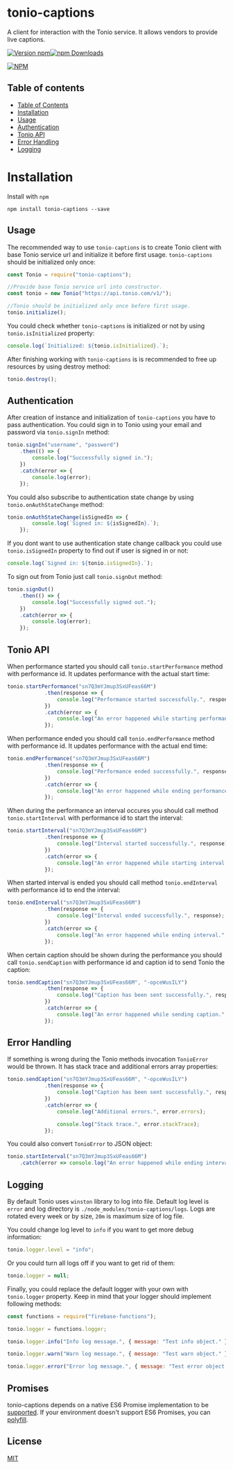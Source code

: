 # tonio-captions

A client for interaction with the Tonio service. It allows vendors to provide live captions.

[![Version npm](https://img.shields.io/npm/v/tonio-captions.svg?style=flat-square)](https://www.npmjs.com/package/tonio-captions)[![npm Downloads](https://img.shields.io/npm/dm/tonio-captions.svg?style=flat-square)](https://npmcharts.com/compare/tonio-captions?minimal=true)

[![NPM](https://nodei.co/npm/tonio-captions.png?downloads=true&downloadRank=true)](https://nodei.co/npm/tonio-captions/)

## Table of contents

* [Table of Contents](#table-of-contents)
* [Installation](#installation)
* [Usage](#usage)
* [Authentication](#authentication)
* [Tonio API](#tonio-api)
* [Error Handling](#error-handling)
* [Logging](#logging)

# Installation

Install with `npm`

```
npm install tonio-captions --save
```

## Usage

The recommended way to use `tonio-captions` is to create Tonio client
with base Tonio service url and initialize it before first usage.
`tonio-captions` should be initialized only once:

``` js
const Tonio = require("tonio-captions");

//Provide base Tonio service url into constructor.
const tonio = new Tonio("https://api.tonio.com/v1/");

//Tonio should be initialized only once before first usage.
tonio.initialize();
```

You could check whether `tonio-captions` is initialized or not
by using `tonio.isInitialized` property:

``` js
console.log(`Initialized: ${tonio.isInitialized}.`);
```

After finishing working with `tonio-captions` is is recommended to free up
resources by using destroy method:

``` js
tonio.destroy();
```

## Authentication

After creation of instance and initialization of `tonio-captions`
you have to pass authentication. You could sign in to Tonio using 
your email and password via `tonio.signIn` method:

``` js
tonio.signIn("username", "password")
    .then(() => {
        console.log("Successfully signed in.");
    })
    .catch(error => {
        console.log(error);
    });
```

You could also subscribe to authentication state change 
by using `tonio.onAuthStateChange` method:

``` js
tonio.onAuthStateChange(isSignedIn => {
        console.log(`Signed in: ${isSignedIn}.`);
    });
```

If you dont want to use authentication state change callback
you could use `tonio.isSignedIn` property to find out if user
is signed in or not:

``` js
console.log(`Signed in: ${tonio.isSignedIn}.`);
```

To sign out from Tonio just call `tonio.signOut` method:

``` js
tonio.signOut()
    .then(() => {
        console.log("Successfully signed out.");
    })
    .catch(error => {
        console.log(error);
    });
```
## Tonio API

When performance started you should call `tonio.startPerformance`
method with performance id. It updates performance with the actual start time:

``` js
tonio.startPerformance("sn7Q3mYJmup3SxUFeas66M")
            .then(response => {
                console.log("Performance started successfully.", response);
            })
            .catch(error => {
                console.log("An error happened while starting performance.", error);
            });
```
When performance ended you should call `tonio.endPerformance`
method with performance id. It updates performance with the actual end time:

``` js
tonio.endPerformance("sn7Q3mYJmup3SxUFeas66M")
            .then(response => {
                console.log("Performance ended successfully.", response);
            })
            .catch(error => {
                console.log("An error happened while ending performance.", error);
            });
```
When during the performance an interval occures you should call
method `tonio.startInterval` with performance id to start the interval:

``` js
tonio.startInterval("sn7Q3mYJmup3SxUFeas66M")
            .then(response => {
                console.log("Interval started successfully.", response);
            })
            .catch(error => {
                console.log("An error happened while starting interval.", error);
            });
```

When started interval is ended you should call method
`tonio.endInterval` with performance id to end the interval:

``` js
tonio.endInterval("sn7Q3mYJmup3SxUFeas66M")
            .then(response => {
                console.log("Interval ended successfully.", response);
            })
            .catch(error => {
                console.log("An error happened while ending interval.", error);
            });
```

When certain caption should be shown during the performance
you should call `tonio.sendCaption` with performance id and 
caption id to send Tonio the caption:

``` js
tonio.sendCaption("sn7Q3mYJmup3SxUFeas66M", "-opceWusILY")
            .then(response => {
                console.log("Caption has been sent successfully.", response);
            })
            .catch(error => {
                console.log("An error happened while sending caption.", error);
            }); 
```
## Error Handling

If something is wrong during the Tonio methods invocation
`TonioError` would be thrown. It has stack trace and
additional errors array properties:

``` js
tonio.sendCaption("sn7Q3mYJmup3SxUFeas66M", "-opceWusILY")
            .then(response => {
                console.log("Caption has been sent successfully.", response);
            })
            .catch(error => {
                console.log("Additional errors.", error.errors);

                console.log("Stack trace.", error.stackTrace);
            }); 
```

You could also convert `TonioError` to JSON object:

``` js
tonio.startInterval("sn7Q3mYJmup3SxUFeas66M")
    .catch(error => console.log("An error happened while ending interval.", error.toObject()));
```

## Logging

By default Tonio uses `winston` library to log into file.
Default log level is `error` and log directory is `./node_modules/tonio-captions/logs`.
Logs are rotated every week or by size, `20m` is maximum size of log file.

You could change log level to `info` if you want to get more debug information:

``` js
tonio.logger.level = "info";
```

Or you could turn all logs off if you want to get rid of them:

``` js
tonio.logger = null;
```
Finally, you could replace the default logger with your own with `tonio.logger`
property. Keep in mind that your logger should implement following methods:

``` js
const functions = require("firebase-functions");

tonio.logger = functions.logger;

tonio.logger.info("Info log message.", { message: "Test info object." });

tonio.logger.warn("Warn log message.", { message: "Test warn object." });

tonio.logger.error("Error log message.", { message: "Test error object." });

```

## Promises

tonio-captions depends on a native ES6 Promise implementation to be [supported](http://caniuse.com/promises).
If your environment doesn't support ES6 Promises, you can [polyfill](https://github.com/jakearchibald/es6-promise).

## License

[MIT](LICENSE)
